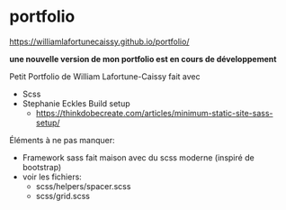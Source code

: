 # portfolio

https://williamlafortunecaissy.github.io/portfolio/

**une nouvelle version de mon portfolio est en cours de développement**

Petit Portfolio de William Lafortune-Caissy
fait avec

- Scss
- Stephanie Eckles Build setup
    -   https://thinkdobecreate.com/articles/minimum-static-site-sass-setup/


Éléments à ne pas manquer:
- Framework sass fait maison avec du scss moderne (inspiré de bootstrap)
- voir les fichiers:
    - scss/helpers/spacer.scss
    - scss/grid.scss
